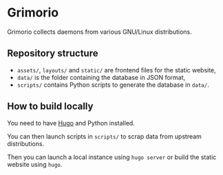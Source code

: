 # Grimorio

Grimorio collects daemons from various GNU/Linux distributions.

## Repository structure

  * `assets/`, `layouts/` and `static/` are frontend files for the static
    website,
  * `data/` is the folder containing the database in JSON format,
  * `scripts/` contains Python scripts to generate the database in `data/`.

## How to build locally

You need to have [Hugo](https://gohugo.io/) and Python installed.

You can then launch scripts in `scripts/` to scrap data from upstream
distributions.

Then you can launch a local instance using `hugo server` or build the static
website using `hugo`.
